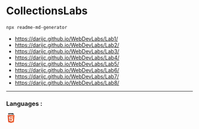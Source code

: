 # CollectionsLabs

```sh
npx readme-md-generator
```
- https://darijc.github.io/WebDevLabs/Lab1/
- https://darijc.github.io/WebDevLabs/Lab2/
- https://darijc.github.io/WebDevLabs/Lab3/
- https://darijc.github.io/WebDevLabs/Lab4/
- https://darijc.github.io/WebDevLabs/Lab5/
- https://darijc.github.io/WebDevLabs/Lab6/
- https://darijc.github.io/WebDevLabs/Lab7/
- https://darijc.github.io/WebDevLabs/Lab8/

---
### Languages :
<img align="left" alt="HTML5" width="26px" src="https://raw.githubusercontent.com/github/explore/80688e429a7d4ef2fcale82350fe8e3517d3494d/topics/html/html.png" />
